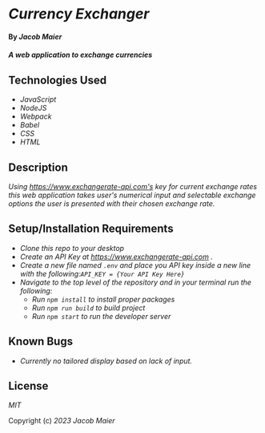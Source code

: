 # _Currency Exchanger_

#### By _Jacob Maier_

#### _A web application to exchange currencies_

## Technologies Used

* _JavaScript_
* _NodeJS_
* _Webpack_
* _Babel_
* _CSS_
* _HTML_

## Description

_Using https://www.exchangerate-api.com's key for current exchange rates this web application takes user's numerical input and selectable exchange options the user is presented with their chosen exchange rate._

## Setup/Installation Requirements

* _Clone this repo to your desktop_
* _Create an API Key at https://www.exchangerate-api.com ._
* _Create a new file named `.env` and place you API key inside a new line with the following:`API_KEY = {Your API Key Here}`_
* _Navigate to the top level of the repository and in your terminal run the following:_
  - _Run `npm install` to install proper packages_
  - _Run `npm run build` to build project_
  - _Run `npm start` to run the developer server_


## Known Bugs

* _Currently no tailored display based on lack of input._

## License

_MIT_

Copyright (c) _2023_ _Jacob Maier_